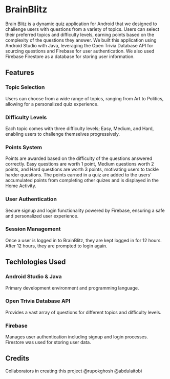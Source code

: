 # BrainBlitz

Brain Blitz is a dynamic quiz application for Android that we designed to challenge users with questions from a variety of topics. Users can select their preferred topics and difficulty levels, earning points based on the complexity of the questions they answer. We built this application using Android Studio with Java, leveraging the Open Trivia Database API for sourcing questions and Firebase for user authentication. We also used Firebase Firestore as a database for storing user information.

## Features

### Topic Selection

Users can choose from a wide range of topics, ranging from Art to Politics, allowing for a personalized quiz experience.

### Difficulty Levels

Each topic comes with three difficulty levels; Easy, Medium, and Hard, enabling users to challenge themselves progressively.

### Points System

Points are awarded based on the difficulty of the questions answered correctly. Easy questions are worth 1 point, Medium questions worth 2 points, and Hard questions are worth 3 points, motivating users to tackle harder questions. The points earned in a quiz are added to the users' accumulated points from completing other quizes and is displayed in the Home Activity.

### User Authentication

Secure signup and login functionality powered by Firebase, ensuring a safe and personalized user experience.

### Session Management

Once a user is logged in to BrainBlitz, they are kept logged in for 12 hours. After 12 hours, they are prompted to login again.

## Techlologies Used

### Android Studio & Java

Primary development environment and programming language.

### Open Trivia Database API

Provides a vast array of questions for different topics and difficulty levels.

### Firebase

Manages user authentication including signup and login processes. Firestore was used for storing user data.

## Credits

Collaborators in creating this project
@rupokghosh
@abdulaitobi
